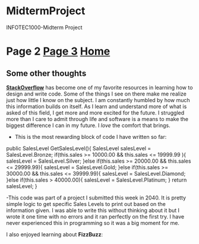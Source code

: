 # MidtermProject
INFOTEC1000-Midterm Project
# Page 2 [Page 3](Page3.md) [Home](README.md)
## Some other thoughts

**[StackOverflow](https://stackoverflow.com/)** has become one of my favorite resources in learning how to design and write code. Some of the things I see on there make 
me realize just how little I know on the subject. I am constantly humbled by how much this information builds on itself. As I learn and understand more of what 
is asked of this field, I get more and more excited for the future. I struggled more than I care to admit through life and software is a means to make the biggest 
difference I can in my future. 
I *love* the comfort that brings. 

- This is the most rewarding block of code I have written so far:

public SalesLevel GetSalesLevel(){
            SalesLevel salesLevel = SalesLevel.Bronze;
            if(this.sales >= 10000.00 && this.sales <= 19999.99 ){
                salesLevel = SalesLevel.Silver;
            }else if(this.sales >= 20000.00 && this.sales <= 29999.99){
                salesLevel = SalesLevel.Gold;
            }else if(this.sales >= 30000.00 && this.sales <= 39999.99){
                salesLevel = SalesLevel.Diamond;
            }else if(this.sales > 40000.00){
                salesLevel = SalesLevel.Platinum;
            }
            return salesLevel;
        }
        
-This code was part of a project I submitted this week in 2040. It is pretty simple logic to get specific Sales Levels to print out based on the information given. 
I was able to write this without thinking about it but I wrote it one time with no errors and it ran perfectly on the first try. I have never experienced this 
in programming so it was a big moment for me. 

I also enjoyed learning about **FizzBuzz**:

<!DOCTYPE html>
<html>
<head>
<meta charset="UTF-8">
<title>Fizz Buzz</title>
<script>

function fizzbuzz() {
	var display = document.getElementById('display');
	var displayHTML = "";
	for (i = 0; i < 100; i++) {
		displayHTML += "<p>" + i + "</p>";
	}
	display.innerHTML = displayHTML;
}

</script>

</head>

<body onload="fizzbuzz()">
<div id="display">

</div>
</body>

</html>
